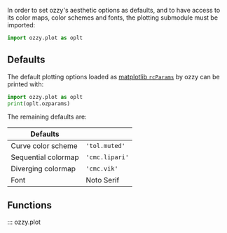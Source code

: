 
<!-- - explain that everything is bundled with xarray, seaborn

- default colormaps and color schemes
- default rcparams

- available fonts
- available colormaps

- adding custom colormaps etc -->

In order to set ozzy's aesthetic options as defaults, and to have access to its color maps, color schemes and fonts, the plotting submodule must be imported:

```python
import ozzy.plot as oplt
```

## Defaults

The default plotting options loaded as [matplotlib `rcParams`](https://matplotlib.org/stable/users/explain/customizing.html) by ozzy can be printed with:

```python
import ozzy.plot as oplt
print(oplt.ozparams)
```

The remaining defaults are:

| Defaults | | 
|------|----|
| Curve color scheme | `'tol.muted'`  |   
| Sequential colormap |  `'cmc.lipari'`  |  
| Diverging colormap |  `'cmc.vik'`   |  
| Font |  Noto Serif  |  

## Functions

::: ozzy.plot